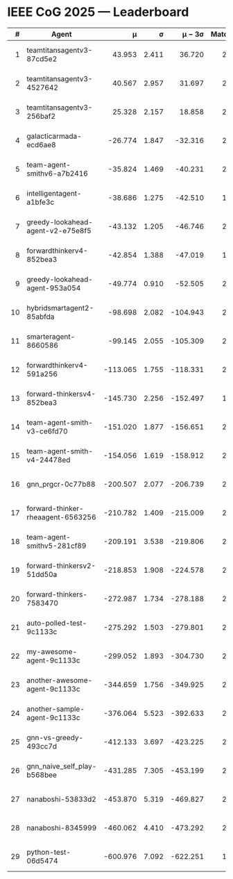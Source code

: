 # IEEE CoG 2025 — Leaderboard

| # | Agent | μ | σ | μ − 3σ | Matches | Updated |
|---:|---|---:|---:|---:|---:|---|
| 1 | teamtitansagentv3-87cd5e2 | 43.953 | 2.411 | 36.720 | 2152 | 2025-08-18 06:36 |
| 2 | teamtitansagentv3-4527642 | 40.567 | 2.957 | 31.697 | 2580 | 2025-08-18 06:36 |
| 3 | teamtitansagentv3-256baf2 | 25.328 | 2.157 | 18.858 | 2432 | 2025-08-18 06:36 |
| 4 | galacticarmada-ecd6ae8 | -26.774 | 1.847 | -32.316 | 2700 | 2025-08-18 06:36 |
| 5 | team-agent-smithv6-a7b2416 | -35.824 | 1.469 | -40.231 | 2440 | 2025-08-18 06:36 |
| 6 | intelligentagent-a1bfe3c | -38.686 | 1.275 | -42.510 | 1992 | 2025-08-18 06:36 |
| 7 | greedy-lookahead-agent-v2-e75e8f5 | -43.132 | 1.205 | -46.746 | 2556 | 2025-08-18 06:36 |
| 8 | forwardthinkerv4-852bea3 | -42.854 | 1.388 | -47.019 | 1906 | 2025-08-18 06:36 |
| 9 | greedy-lookahead-agent-953a054 | -49.774 | 0.910 | -52.505 | 2336 | 2025-08-18 06:36 |
| 10 | hybridsmartagent2-85abfda | -98.698 | 2.082 | -104.943 | 2249 | 2025-08-18 06:36 |
| 11 | smarteragent-8660586 | -99.145 | 2.055 | -105.309 | 2134 | 2025-08-18 06:36 |
| 12 | forwardthinkerv4-591a256 | -113.065 | 1.755 | -118.331 | 2169 | 2025-08-18 06:36 |
| 13 | forward-thinkersv4-852bea3 | -145.730 | 2.256 | -152.497 | 1898 | 2025-08-18 06:36 |
| 14 | team-agent-smith-v3-ce6fd70 | -151.020 | 1.877 | -156.651 | 2696 | 2025-08-18 06:36 |
| 15 | team-agent-smith-v4-24478ed | -154.056 | 1.619 | -158.912 | 2456 | 2025-08-18 06:36 |
| 16 | gnn_prgcr-0c77b88 | -200.507 | 2.077 | -206.739 | 2310 | 2025-08-18 06:36 |
| 17 | forward-thinker-rheaagent-6563256 | -210.782 | 1.409 | -215.009 | 2376 | 2025-08-18 06:36 |
| 18 | team-agent-smithv5-281cf89 | -209.191 | 3.538 | -219.806 | 2300 | 2025-08-18 06:36 |
| 19 | forward-thinkersv2-51dd50a | -218.853 | 1.908 | -224.578 | 2276 | 2025-08-18 06:36 |
| 20 | forward-thinkers-7583470 | -272.987 | 1.734 | -278.188 | 2200 | 2025-08-18 06:36 |
| 21 | auto-polled-test-9c1133c | -275.292 | 1.503 | -279.801 | 2080 | 2025-08-18 06:36 |
| 22 | my-awesome-agent-9c1133c | -299.052 | 1.893 | -304.730 | 2780 | 2025-08-18 06:36 |
| 23 | another-awesome-agent-9c1133c | -344.659 | 1.756 | -349.925 | 2560 | 2025-08-18 06:36 |
| 24 | another-sample-agent-9c1133c | -376.064 | 5.523 | -392.633 | 2240 | 2025-08-18 06:36 |
| 25 | gnn-vs-greedy-493cc7d | -412.133 | 3.697 | -423.225 | 2040 | 2025-08-18 06:36 |
| 26 | gnn_naive_self_play-b568bee | -431.285 | 7.305 | -453.199 | 2060 | 2025-08-18 06:36 |
| 27 | nanaboshi-53833d2 | -453.870 | 5.319 | -469.827 | 2020 | 2025-08-18 06:36 |
| 28 | nanaboshi-8345999 | -460.062 | 4.410 | -473.292 | 2140 | 2025-08-18 06:36 |
| 29 | python-test-06d5474 | -600.976 | 7.092 | -622.251 | 1930 | 2025-08-18 06:36 |
